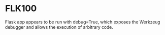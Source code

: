 # FLK100

Flask app appears to be run with debug=True, which exposes the Werkzeug debugger and allows the execution of arbitrary code.
